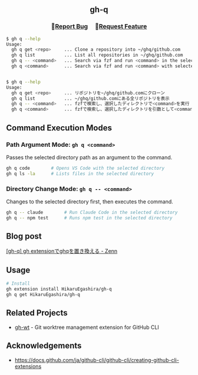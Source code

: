 <h2 align="center">
    <p align="center">gh-q</p>
</h2>

<h3 align="center">
🔹<a  href="https://github.com/HikaruEgashira/gh-q/issues">Report Bug</a> &nbsp; &nbsp;
🔹<a  href="https://github.com/HikaruEgashira/gh-q/issues">Request Feature</a>
</h3>



```bash
$ gh q --help
Usage:
  gh q get <repo>     ... Clone a repository into ~/ghq/github.com
  gh q list           ... List all repositories in ~/ghq/github.com
  gh q -- <command>   ... Search via fzf and run <command> in the selected directory
  gh q <command>      ... Search via fzf and run <command> with selected directory as argument


$ gh q --help
Usage:
  gh q get <repo>     ... リポジトリを~/ghq/github.comにクローン
  gh q list           ... ~/ghq/github.comにある全リポジトリを表示
  gh q -- <command>   ... fzfで検索し、選択したディレクトリで<command>を実行
  gh q <command>      ... fzfで検索し、選択したディレクトリを引数として<command>を実行
```

## Command Execution Modes

### Path Argument Mode: `gh q <command>`
Passes the selected directory path as an argument to the command.
```bash
gh q code        # Opens VS Code with the selected directory
gh q ls -la      # Lists files in the selected directory
```

### Directory Change Mode: `gh q -- <command>`
Changes to the selected directory first, then executes the command.
```bash
gh q -- claude        # Run Claude Code in the selected directory
gh q -- npm test      # Runs npm test in the selected directory
```

## Blog post

[[gh-q] gh extensionでghqを置き換える - Zenn](https://zenn.dev/sqer/articles/4bfc05e7ec4eb4)

## Usage

```bash
# Install
gh extension install HikaruEgashira/gh-q
gh q get HikaruEgashira/gh-q
```
  
## Related Projects

- [gh-wt](https://github.com/HikaruEgashira/gh-wt) - Git worktree management extension for GitHub CLI

## Acknowledgements

- https://docs.github.com/ja/github-cli/github-cli/creating-github-cli-extensions
